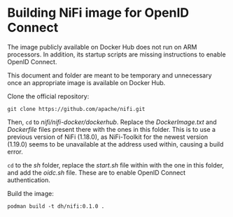 # Building NiFi image for OpenID Connect
The image publicly available on Docker Hub does not run on ARM processors. In addition, its startup scripts are missing instructions to enable OpenID Connect.

This document and folder are meant to be temporary and unnecessary once an appropriate image is available on Docker Hub.

Clone the official repository:
```shell
git clone https://github.com/apache/nifi.git
```

Then, `cd` to *nifi/nifi-docker/dockerhub*. Replace the *DockerImage.txt* and *Dockerfile* files present there with the ones in this folder. This is to use a previous version of NiFi (1.18.0), as NiFi-Toolkit for the newest version (1.19.0) seems to be unavailable at the address used within, causing a build error.

`cd` to the *sh* folder, replace the *start.sh* file within with the one in this folder, and add the *oidc.sh* file. These are to enable OpenID Connect authentication.

Build the image:
```shell
podman build -t dh/nifi:0.1.0 .
```